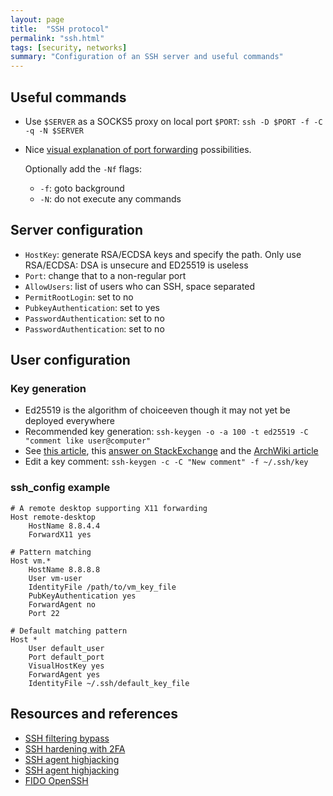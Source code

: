 ```yaml
---
layout: page
title:  "SSH protocol"
permalink: "ssh.html"
tags: [security, networks]
summary: "Configuration of an SSH server and useful commands"
---
```



## Useful commands
* Use `$SERVER` as a SOCKS5 proxy on local port `$PORT`: `ssh -D $PORT -f -C -q -N $SERVER`
* Nice [visual explanation of port forwarding](https://unix.stackexchange.com/questions/115897/whats-ssh-port-forwarding-and-whats-the-difference-between-ssh-local-and-remot) possibilities.
  
  Optionally add the `-Nf` flags: 
  - `-f`: goto background
  - `-N`: do not execute any commands

## Server configuration
* `HostKey`: generate RSA/ECDSA keys and specify the path. Only use RSA/ECDSA: DSA is unsecure and ED25519 is useless
* `Port`: change that to a non-regular port
* `AllowUsers`: list of users who can SSH, space separated
* `PermitRootLogin`: set to no
* `PubkeyAuthentication`: set to yes
* `PasswordAuthentication`: set to no
* `PasswordAuthentication`: set to no

## User configuration
### Key generation
* Ed25519 is the algorithm of choiceeven though it may not yet be deployed everywhere
* Recommended key generation: `ssh-keygen -o -a 100 -t ed25519 -C "comment like user@computer"`
* See [this article](https://medium.com/risan/upgrade-your-ssh-key-to-ed25519-c6e8d60d3c54), this [answer on StackExchange](https://security.stackexchange.com/questions/143442/what-are-ssh-keygen-best-practices) and the [ArchWiki article](https://wiki.archlinux.org/index.php/SSH_keys#Choosing_the_authentication_key_type)
* Edit a key comment: `ssh-keygen -c -C "New comment" -f ~/.ssh/key`

### ssh_config example
```
# A remote desktop supporting X11 forwarding
Host remote-desktop     
    HostName 8.8.4.4
    ForwardX11 yes

# Pattern matching
Host vm.*
    HostName 8.8.8.8
    User vm-user
    IdentityFile /path/to/vm_key_file
    PubKeyAuthentication yes
    ForwardAgent no
    Port 22

# Default matching pattern
Host *                  
    User default_user
    Port default_port
    VisualHostKey yes
    ForwardAgent yes
    IdentityFile ~/.ssh/default_key_file

```

## Resources and references
* [SSH filtering bypass](https://www.verot.net/socks.htm?lang=en-GB)
* [SSH hardening with 2FA](https://gist.github.com/lizthegrey/9c21673f33186a9cc775464afbdce820)
* [SSH agent highjacking](https://xorl.wordpress.com/2018/02/04/ssh-hijacking-for-lateral-movement/)
* [SSH agent highjacking](https://www.clockwork.com/news/2012/09/28/602/ssh_agent_hijacking/)
* [FIDO OpenSSH](https://thehackernews.com/2020/02/openssh-fido-security-keys.html)
